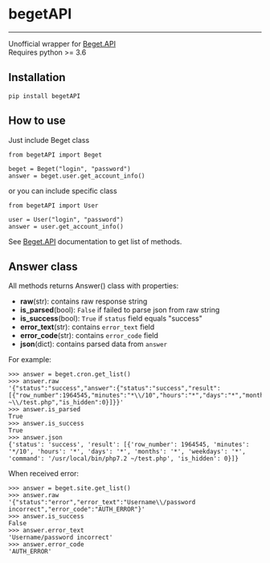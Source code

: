 # begetAPI

---

Unofficial wrapper for [Beget.API](https://beget.com/ru/kb/api/beget-api)  
Requires python >= 3.6

## Installation
```
pip install begetAPI
```


## How to use
Just include Beget class
```
from begetAPI import Beget

beget = Beget("login", "password")
answer = beget.user.get_account_info()
```

or you can include specific class
```
from begetAPI import User

user = User("login", "password")
answer = user.get_account_info()
```
  
See [Beget.API](https://beget.com/ru/kb/api/beget-api) documentation to get list of methods.

## Answer class  
All methods returns Answer() class with properties:  
- **raw**(str): contains raw response string  
- **is_parsed**(bool): `False` if failed to parse json from raw string  
- **is_success**(bool): `True` if `status` field equals "success"  
- **error_text**(str): contains `error_text` field  
- **error_code**(str): contains `error_code` field  
- **json**(dict): contains parsed data from `answer` 

For example:
```
>>> answer = beget.cron.get_list()
>>> answer.raw
'{"status":"success","answer":{"status":"success","result":[{"row_number":1964545,"minutes":"*\\/10","hours":"*","days":"*","months":"*","weekdays":"*","command":"\\/usr\\/local\\/bin\\/php7.2 ~\\/test.php","is_hidden":0}]}}'
>>> answer.is_parsed
True
>>> answer.is_success
True
>>> answer.json
{'status': 'success', 'result': [{'row_number': 1964545, 'minutes': '*/10', 'hours': '*', 'days': '*', 'months': '*', 'weekdays': '*', 'command': '/usr/local/bin/php7.2 ~/test.php', 'is_hidden': 0}]}
```

When received error:
```
>>> answer = beget.site.get_list()
>>> answer.raw
'{"status":"error","error_text":"Username\\/password incorrect","error_code":"AUTH_ERROR"}'
>>> answer.is_success
False
>>> answer.error_text
'Username/password incorrect'
>>> answer.error_code
'AUTH_ERROR'
```
